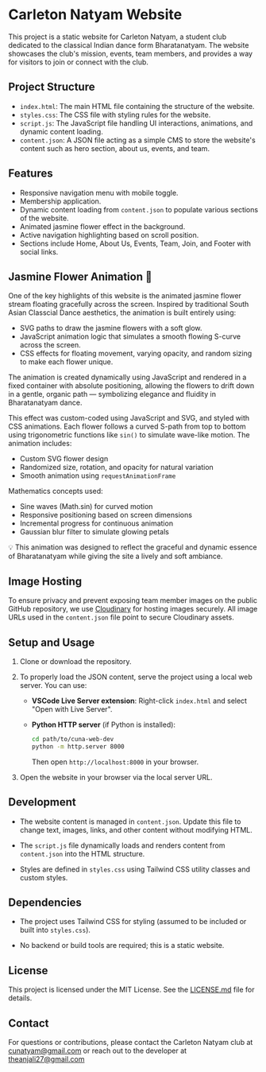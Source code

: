 # Carleton Natyam Website

This project is a static website for Carleton Natyam, a student club dedicated to the classical Indian dance form Bharatanatyam. The website showcases the club's mission, events, team members, and provides a way for visitors to join or connect with the club.

## Project Structure

- `index.html`: The main HTML file containing the structure of the website.
- `styles.css`: The CSS file with styling rules for the website.
- `script.js`: The JavaScript file handling UI interactions, animations, and dynamic content loading.
- `content.json`: A JSON file acting as a simple CMS to store the website's content such as hero section, about us, events, and team.

## Features

- Responsive navigation menu with mobile toggle.
- Membership application.
- Dynamic content loading from `content.json` to populate various sections of the website.
- Animated jasmine flower effect in the background.
- Active navigation highlighting based on scroll position.
- Sections include Home, About Us, Events, Team, Join, and Footer with social links.

## Jasmine Flower Animation 🌸

One of the key highlights of this website is the animated jasmine flower stream floating gracefully across the screen. Inspired by traditional South Asian Classcial Dance aesthetics, the animation is built entirely using:

- SVG paths to draw the jasmine flowers with a soft glow.
- JavaScript animation logic that simulates a smooth flowing S-curve across the screen.
- CSS effects for floating movement, varying opacity, and random sizing to make each flower unique.

The animation is created dynamically using JavaScript and rendered in a fixed container with absolute positioning, allowing the flowers to drift down in a gentle, organic path — symbolizing elegance and fluidity in Bharatanatyam dance.

This effect was custom-coded using JavaScript and SVG, and styled with CSS animations. Each flower follows a curved S-path from top to bottom using trigonometric functions like `sin()` to simulate wave-like motion. The animation includes:

- Custom SVG flower design
- Randomized size, rotation, and opacity for natural variation
- Smooth animation using `requestAnimationFrame`

Mathematics concepts used:

- Sine waves (Math.sin) for curved motion
- Responsive positioning based on screen dimensions
- Incremental progress for continuous animation
- Gaussian blur filter to simulate glowing petals

💡 This animation was designed to reflect the graceful and dynamic essence of Bharatanatyam while giving the site a lively and soft ambiance.

## Image Hosting

To ensure privacy and prevent exposing team member images on the public GitHub repository, we use [Cloudinary](https://cloudinary.com/) for hosting images securely. All image URLs used in the `content.json` file point to secure Cloudinary assets.

## Setup and Usage

1. Clone or download the repository.

2. To properly load the JSON content, serve the project using a local web server. You can use:

   - **VSCode Live Server extension**: Right-click `index.html` and select "Open with Live Server".
   - **Python HTTP server** (if Python is installed):

     ```bash
     cd path/to/cuna-web-dev
     python -m http.server 8000
     ```

     Then open `http://localhost:8000` in your browser.

3. Open the website in your browser via the local server URL.

## Development

- The website content is managed in `content.json`. Update this file to change text, images, links, and other content without modifying HTML.

- The `script.js` file dynamically loads and renders content from `content.json` into the HTML structure.

- Styles are defined in `styles.css` using Tailwind CSS utility classes and custom styles.

## Dependencies

- The project uses Tailwind CSS for styling (assumed to be included or built into `styles.css`).

- No backend or build tools are required; this is a static website.

## License

This project is licensed under the MIT License. See the [LICENSE.md](LICENSE.md) file for details.

## Contact

For questions or contributions, please contact the Carleton Natyam club at [cunatyam@gmail.com](mailto:cunatyam@gmail.com) or reach out to the developer at [theanjali27@gmail.com](mailto:theanjali27@gmail.com)
